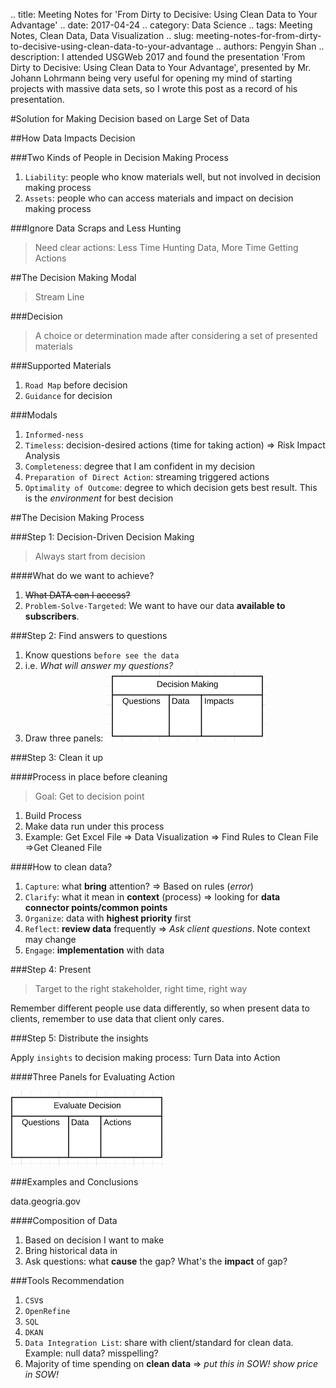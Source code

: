 .. title: Meeting Notes for 'From Dirty to Decisive: Using Clean Data to Your Advantage'
.. date: 2017-04-24
.. category: Data Science
.. tags: Meeting Notes, Clean Data, Data Visualization
.. slug: meeting-notes-for-from-dirty-to-decisive-using-clean-data-to-your-advantage
.. authors: Pengyin Shan
.. description: I attended USGWeb 2017 and found the presentation 'From Dirty to Decisive: Using Clean Data to Your Advantage', presented by Mr. Johann Lohrmann being very useful for opening my mind of starting projects with massive data sets, so I wrote this post as a record of his presentation.

#Solution for Making Decision based on Large Set of Data

##How Data Impacts Decision

###Two Kinds of People in Decision Making Process

1. `Liability`: people who know materials well, but not involved in decision making process
2. `Assets`: people who can access materials and impact on decision making process

###Ignore Data Scraps and Less Hunting

>Need clear actions: Less Time Hunting Data, More Time Getting Actions

##The Decision Making Modal

>Stream Line

###Decision

>A choice or determination made after considering a set of presented materials

###Supported Materials

1. `Road Map` before decision
2. `Guidance` for decision

###Modals

1. `Informed-ness`
2. `Timeless`: decision-desired actions (time for taking action) => Risk Impact Analysis
3. `Completeness`: degree that I am confident in my decision
4. `Preparation of Direct Action`: streaming triggered actions
5. `Optimality of Outcome`: degree to which decision gets best result. This is the *environment* for best decision

##The Decision Making Process

###Step 1: Decision-Driven Decision Making

>Always start from decision

####What do we want to achieve?

1. <del>What DATA can I access?</del> 
2. `Problem-Solve-Targeted`: We want to have our data **available to subscribers**. 

###Step 2: Find answers to questions

1. Know questions `before see the data`
2. i.e. *What will answer my questions?*
3. Draw three panels: ![three panels](/images/2017/data-science/three-panels.png)

###Step 3: Clean it up

####Process in place before cleaning

>Goal: Get to decision point

1. Build Process
2. Make data run under this process
3. Example: Get Excel File => Data Visualization => Find Rules to Clean File =>Get Cleaned File

####How to clean data?

1. `Capture`: what **bring** attention? => Based on rules (*error*)
2. `Clarify`: what it mean in **context** (process) => looking for **data connector points/common points**
3. `Organize`: data with **highest priority** first
4. `Reflect`: **review data** frequently => *Ask client questions*. Note context may change
5. `Engage`: **implementation** with data

###Step 4: Present

>Target to the right stakeholder, right time, right way

Remember different people use data differently, so when present data to clients, remember to use data that client only cares.

###Step 5: Distribute the insights

Apply `insights` to decision making process: Turn Data into Action

####Three Panels for Evaluating Action

![three panels2](/images/2017/data-science/three-panels2.png)

###Examples and Conclusions

data.geogria.gov

####Composition of Data

1. Based on decision I want to make
2. Bring historical data in
3. Ask questions: what **cause** the gap? What's the **impact** of gap?

###Tools Recommendation

1. `CSV`s
2. `OpenRefine`
3. `SQL`
4. `DKAN`
5. `Data Integration List`: share with client/standard for clean data. Example: null data? misspelling?
6. Majority of time spending on **clean data** => *put this in SOW! show price in SOW!*

















